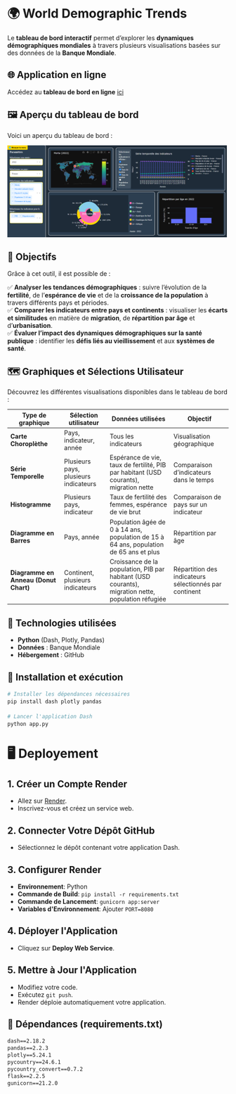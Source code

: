 # 🌍 World Demographic Trends  

Le **tableau de bord interactif** permet d’explorer les **dynamiques démographiques mondiales** à travers plusieurs visualisations basées sur des données de la **Banque Mondiale**.  

## 🌐 Application en ligne  
Accédez au **tableau de bord en ligne** [ici](https://world-demographic-trends-xcxv.onrender.com/)  

## 🖼️ Aperçu du tableau de bord  
Voici un aperçu du tableau de bord :  

<img src="img_readme/dashboard_main.png" alt="Capture d’écran du dashboard" width="500" />

## 🎯 Objectifs  
Grâce à cet outil, il est possible de :  

✅ **Analyser les tendances démographiques** : suivre l’évolution de la **fertilité**, de l’**espérance de vie** et de la **croissance de la population** à travers différents pays et périodes.  
✅ **Comparer les indicateurs entre pays et continents** : visualiser les **écarts et similitudes** en matière de **migration**, de **répartition par âge** et d’**urbanisation**.  
✅ **Évaluer l’impact des dynamiques démographiques sur la santé publique** : identifier les **défis liés au vieillissement** et aux **systèmes de santé**.

## 🗺️ Graphiques et Sélections Utilisateur  

Découvrez les différentes visualisations disponibles dans le tableau de bord :


| Type de graphique            | Sélection utilisateur                        | Données utilisées                                       | Objectif                                                |
|------------------------------|----------------------------------------------|---------------------------------------------------------|---------------------------------------------------------|
| **Carte Choroplèthe**         | Pays, indicateur, année                      | Tous les indicateurs                                     | Visualisation géographique                               |
| **Série Temporelle**          | Plusieurs pays, plusieurs indicateurs       | Espérance de vie, taux de fertilité, PIB par habitant (USD courants), migration nette | Comparaison d’indicateurs dans le temps                 |
| **Histogramme**               | Plusieurs pays, indicateur                  | Taux de fertilité des femmes, espérance de vie brut      | Comparaison de pays sur un indicateur                   |
| **Diagramme en Barres**       | Pays, année                                 | Population âgée de 0 à 14 ans, population de 15 à 64 ans, population de 65 ans et plus | Répartition par âge                                     |
| **Diagramme en Anneau (Donut Chart)** | Continent, plusieurs indicateurs        | Croissance de la population, PIB par habitant (USD courants), migration nette, population réfugiée | Répartition des indicateurs sélectionnés par continent |


## 🚀 Technologies utilisées  
- **Python** (Dash, Plotly, Pandas)  
- **Données** : Banque Mondiale  
- **Hébergement** : GitHub  

## 📌 Installation et exécution  

```python
# Installer les dépendances nécessaires
pip install dash plotly pandas

# Lancer l'application Dash
python app.py
```

#  🖥️ Deployement

## 1. Créer un Compte Render

- Allez sur [Render](https://render.com).
- Inscrivez-vous et créez un service web.

## 2. Connecter Votre Dépôt GitHub

- Sélectionnez le dépôt contenant votre application Dash.

## 3. Configurer Render

- **Environnement**: Python
- **Commande de Build**: `pip install -r requirements.txt`
- **Commande de Lancement**: `gunicorn app:server`
- **Variables d'Environnement**: Ajouter `PORT=8080`

## 4. Déployer l'Application

- Cliquez sur **Deploy Web Service**.

## 5. Mettre à Jour l'Application

- Modifiez votre code.
- Exécutez `git push`.
- Render déploie automatiquement votre application.

## 📌 Dépendances (requirements.txt)

```text
dash==2.18.2
pandas==2.2.3
plotly==5.24.1
pycountry==24.6.1
pycountry_convert==0.7.2
flask==2.2.5
gunicorn==21.2.0
